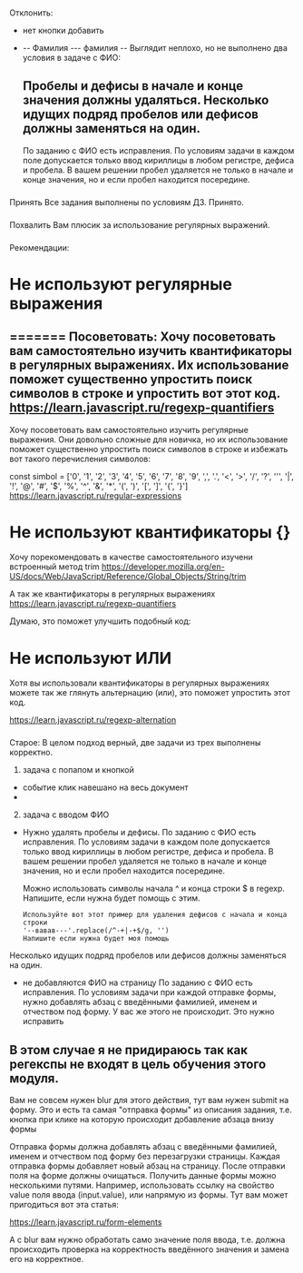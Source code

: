 ###
Отклонить:
- нет кнопки добавить
- --  Фамилия --- фамилия  --
    Выглядит неплохо, но не выполнено два условия в задаче с ФИО:

    Пробелы и дефисы в начале и конце значения должны удаляться.
    Несколько идущих подряд пробелов или дефисов должны заменяться на один.
    ---
    По заданию с ФИО есть исправления. По условиям задачи в каждом поле допускается только ввод кириллицы в любом регистре, дефиса и пробела. В вашем решении пробел удаляется не только в начале и конце значения, но и если пробел находится посередине.



###
Принять
Все задания выполнены по условиям ДЗ. Принято.

###
Похвалить
Вам плюсик за использование регулярных выражений.

###
Рекомендации:

# Не используют регулярные выражения
=======
Посоветовать:
Хочу посоветовать вам самостоятельно изучить квантификаторы в регулярных выражениях. Их использование поможет существенно упростить поиск символов в строке и упростить вот этот код.
https://learn.javascript.ru/regexp-quantifiers
---
Хочу посоветовать вам самостоятельно изучить регулярные выражения. Они довольно сложные для новичка, но их использование поможет существенно упростить поиск символов в строке и избежать вот такого перечисления символов:

const simbol = ['0', '1', '2', '3', '4', '5', '6', '7', '8', '9', ',', '.', '<', '>', '/', '?', '\'', '|', '!', '@', '#', '$', '%', '^', '&', '*', '(', ')', '[', ']', '{', '}']
https://learn.javascript.ru/regular-expressions

# Не используют квантификаторы {}
Хочу порекомендовать в качестве самостоятельного изучени встроенный метод trim
https://developer.mozilla.org/en-US/docs/Web/JavaScript/Reference/Global_Objects/String/trim

А так же квантификаторы в регулярных выражениях
https://learn.javascript.ru/regexp-quantifiers

Думаю, это поможет улучшить подобный код:

# Не используют ИЛИ
Хотя вы использовали квантификаторы в регулярных выражениях можете так же глянуть альтернацию (или), это поможет упростить этот код.

https://learn.javascript.ru/regexp-alternation

###
Старое:
В целом подход верный, две задачи из трех выполнены корректно.

1. задача с попапом и кнопкой
- событие клик навешано на весь документ
-

2. задача с вводом ФИО

- Нужно удалять пробелы и дефисы.
   По заданию с ФИО есть исправления. По условиям задачи в каждом поле допускается только ввод кириллицы в любом регистре, дефиса и пробела. В вашем решении пробел удаляется не только в начале и конце значения, но и если пробел находится посередине.

    Можно использовать символы начала ^ и конца строки $ в regexp. Напишите, если нужна будет помощь с этим.

      Используйте вот этот пример для удаления дефисов с начала и конца строки
      '--вавав---'.replace(/^-+|-+$/g, '')
      Напишите если нужна будет моя помощь

Несколько идущих подряд пробелов или дефисов должны заменяться на один.

- не добавляются ФИО на страницу
    По заданию с ФИО есть исправления. По условиям задачи при каждой отправке формы, нужно добавлять абзац с введёнными фамилией, именем и отчеством под форму. У вас же этого не происходит. Это нужно исправить



В этом случае я не придираюсь так как регекспы не входят в цель обучения этого модуля.
---
Вам не совсем нужен blur для этого действия, тут вам нужен submit на форму. Это и есть та самая "отправка формы" из описания задания, т.е. кнопка при клике на которую происходит добавление абзаца внизу формы

Отправка формы должна добавлять абзац с введёнными фамилией, именем и отчеством под форму без перезагрузки страницы. Каждая отправка формы добавляет новый абзац на страницу. После отправки поля на форме должны очищаться.
Получить данные формы можно несколькими путями. Например, использовать ссылку на свойство value поля ввода (input.value), или напрямую из формы. Тут вам может пригодиться вот эта статья:

https://learn.javascript.ru/form-elements

А с blur вам нужно обработать само значение поля ввода, т.е. должна происходить проверка на корректность введённого значения и замена его на корректное.
